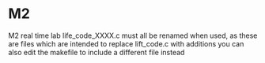 # M2
M2 real time lab
life_code_XXXX.c must all be renamed when used, as these are files which are intended to replace lift_code.c with additions
you can also edit the makefile to include a different file instead